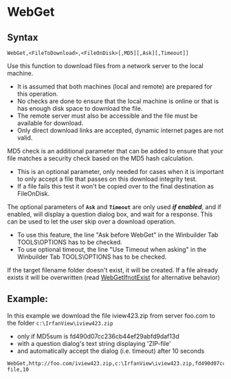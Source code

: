 # WebGet #

## Syntax ##
```
WebGet,<FileToDownload>,<FileOnDisk>[,MD5][,Ask][,Timeout]]
```

Use this function to download files from a network server to the local machine.
  * It is assumed that both machines (local and remote) are prepared for this operation.
  * No checks are done to ensure that the local machine is online or that is has enough disk space to download the file.
  * The remote server must also be accessible and the file must be available for download.
  * Only direct download links are accepted, dynamic internet pages are not valid.

MD5 check is an additional parameter that can be added to ensure that your file matches a security check based on the MD5 hash calculation.
  * This is an optional parameter, only needed for cases when it is important to only accept a file that passes on this download integrity test.
  * If a file fails this test it won't be copied over to the final destination as FileOnDisk.

The optional parameters of **`Ask`** and **`Timeout`** are only used _**if enabled**_, and if enabled, will display a question dialog box, and wait for a response.  This can be used to let the user skip over a download operation.
  * To use this feature, the line "Ask before WebGet" in the Winbuilder Tab TOOLS\OPTIONS has to be checked.
  * To use optional timeout, the line "Use Timeout when asking" in the Winbuilder Tab TOOLS\OPTIONS has to be checked.

If the target filename folder doesn't exist, it will be created. If a file already exists it will be overwritten (read [WebGetIfnotExist](webgetifnotexist.md) for alternative behavior)

## Example: ##

In this example we download the file iview423.zip from server foo.com to the folder `c:\IrfanView\iview423.zip`
  * only if MD5sum is fd490d07cc236cb44ef29abfd9daf13d
  * with a question dialog's text string displaying 'ZIP-file'
  * and automatically accept the dialog (i.e. timeout) after 10 seconds

```
WebGet,http://foo.com/iview423.zip,c:\IrfanView\iview423.zip,fd490d07cc236cb44ef29abfd9daf13d,ZIP-file,10
```